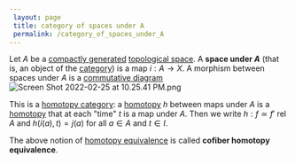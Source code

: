 ```yaml
---
 layout: page
 title: category of spaces under A
 permalink: /category_of_spaces_under_A
---
```


Let $A$ be a [compactly generated](https://defsmath.github.io/DefsMath/homotopy_equivalence_of_spaces) [topological space](https://defsmath.github.io/DefsMath/compactly_generated). A **space under $A$** (that is, an object of the [category](https://defsmath.github.io/DefsMath/topological_space)) is a map $i:A\to X$. A morphism between spaces under $A$ is a [commutative diagram](https://defsmath.github.io/DefsMath/category) ![Screen Shot 2022-02-25 at 10.25.41 PM.png](https://defsmath.github.io/DefsMath/commutative_diagram)

This is a [homotopy category](https://defsmath.github.io/DefsMath/homotopy_category): a [homotopy](https://defsmath.github.io/DefsMath/homotopy) $h$ between maps under $A$ is a [homotopy](https://defsmath.github.io/DefsMath/homotopy) that at each "time" $t$ is a map under $A$. Then we write $h:f\simeq f' \text{ rel } A$ and $h(i(a),t) = j(a)$ for all $a\in A$ and $t\in I$. 

The above notion of [homotopy equivalence](https://defsmath.github.io/DefsMath/homotopy_equivalence_of_spaces) is called **cofiber homotopy equivalence**. 